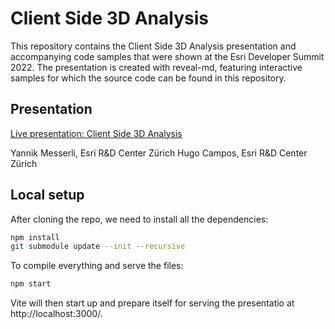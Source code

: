 # Client Side 3D Analysis

This repository contains the Client Side 3D Analysis presentation and accompanying code samples that were shown at the Esri Developer Summit 2022. The presentation is created with reveal-md, featuring interactive samples for which the source code can be found in this repository.

## Presentation

[Live presentation: Client Side 3D Analysis](https://esridevsummit.github.io/DS2022-Client-Side-3D-Analysis/index.html)

Yannik Messerli, Esri R&D Center Zürich
Hugo Campos, Esri R&D Center Zürich

## Local setup

After cloning the repo, we need to install all the dependencies:

```bash
npm install
git submodule update --init --recursive
```

To compile everything and serve the files:

```bash
npm start
```

Vite will then start up and prepare itself for serving the presentatio at http://localhost:3000/.
